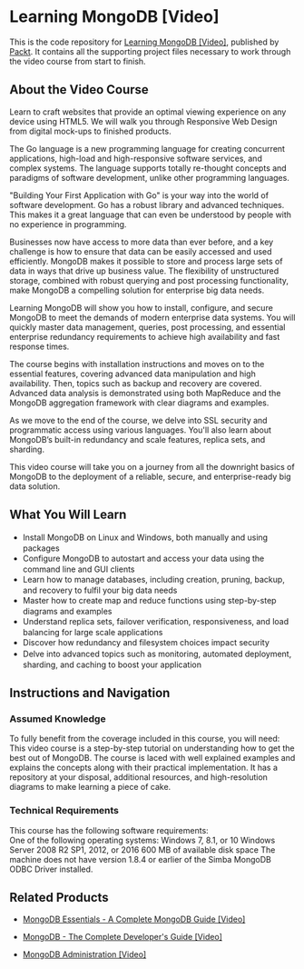 


# Learning MongoDB [Video]
This is the code repository for [Learning MongoDB [Video]](https://www.packtpub.com/big-data-and-business-intelligence/learning-mongodb-video?utm_source=github&utm_medium=repository&utm_campaign=9781783983926), published by [Packt](https://www.packtpub.com/?utm_source=github). It contains all the supporting project files necessary to work through the video course from start to finish.
## About the Video Course
Learn to craft websites that provide an optimal viewing experience on any device using HTML5. We will walk you through Responsive Web Design from digital mock-ups to finished products.

The Go language is a new programming language for creating concurrent applications, high-load and high-responsive software services, and complex systems. The language supports totally re-thought concepts and paradigms of software development, unlike other programming languages.

"Building Your First Application with Go" is your way into the world of software development. Go has a robust library and advanced techniques. This makes it a great language that can even be understood by people with no experience in programming.

	
Businesses now have access to more data than ever before, and a key challenge is how to ensure that data can be easily accessed and used efficiently. MongoDB makes it possible to store and process large sets of data in ways that drive up business value. The flexibility of unstructured storage, combined with robust querying and post processing functionality, make MongoDB a compelling solution for enterprise big data needs.

Learning MongoDB will show you how to install, configure, and secure MongoDB to meet the demands of modern enterprise data systems. You will quickly master data management, queries, post processing, and essential enterprise redundancy requirements to achieve high availability and fast response times.

The course begins with installation instructions and moves on to the essential features, covering advanced data manipulation and high availability. Then, topics such as backup and recovery are covered. Advanced data analysis is demonstrated using both MapReduce and the MongoDB aggregation framework with clear diagrams and examples.

As we move to the end of the course, we delve into SSL security and programmatic access using various languages. You'll also learn about MongoDB’s built-in redundancy and scale features, replica sets, and sharding.

This video course will take you on a journey from all the downright basics of MongoDB to the deployment of a reliable, secure, and enterprise-ready big data solution.

<H2>What You Will Learn</H2>
<DIV class=book-info-will-learn-text>
<UL>
<LI><SPAN style="LINE-HEIGHT: 20px; BACKGROUND-COLOR: transparent">Install MongoDB on Linux and Windows, both manually and using packages</SPAN> 
<LI><SPAN style="LINE-HEIGHT: 20px; BACKGROUND-COLOR: transparent">Configure MongoDB to autostart and access your data using the command line and GUI clients</SPAN> 
<LI><SPAN style="LINE-HEIGHT: 20px; BACKGROUND-COLOR: transparent">Learn how to manage databases, including creation, pruning, backup, and recovery to fulfil your big data needs</SPAN> 
<LI><SPAN style="LINE-HEIGHT: 20px; BACKGROUND-COLOR: transparent">Master how to create map and reduce functions using step-by-step diagrams and examples</SPAN> 
<LI><SPAN style="LINE-HEIGHT: 20px; BACKGROUND-COLOR: transparent">Understand replica sets, failover verification, responsiveness, and load balancing for large scale applications</SPAN> 
<LI><SPAN style="LINE-HEIGHT: 20px; BACKGROUND-COLOR: transparent">Discover how redundancy and filesystem choices impact security</SPAN> 
<LI><SPAN style="LINE-HEIGHT: 20px; BACKGROUND-COLOR: transparent">Delve into advanced topics such as monitoring, automated deployment, sharding, and caching to boost your application</SPAN> </LI></UL></DIV>

## Instructions and Navigation
### Assumed Knowledge
To fully benefit from the coverage included in this course, you will need:<br/>
This video course is a step-by-step tutorial on understanding how to get the best out of MongoDB. The course is laced with well explained examples and explains the concepts along with their practical implementation. It has a repository at your disposal, additional resources, and high-resolution diagrams to make learning a piece of cake. 
### Technical Requirements
This course has the following software requirements:<br/>
One of the following operating systems:
Windows 7, 8.1, or 10
Windows Server 2008 R2 SP1, 2012, or 2016
600 MB of available disk space
The machine does not have version 1.8.4 or earlier of the Simba MongoDB ODBC Driver installed.

## Related Products
* [MongoDB Essentials - A Complete MongoDB Guide [Video]](https://www.packtpub.com/web-development/mongodb-essentials-complete-mongodb-guide-video?utm_source=github&utm_medium=repository&utm_campaign=9781789952438)

* [MongoDB - The Complete Developer's Guide [Video]](https://www.packtpub.com/web-development/mongodb-complete-developers-guide-video?utm_source=github&utm_medium=repository&utm_campaign=9781789954012)

* [MongoDB Administration [Video]](https://www.packtpub.com/big-data-and-business-intelligence/mongodb-administration-video?utm_source=github&utm_medium=repository&utm_campaign=9781787124806)


